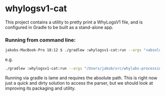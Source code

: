 # whylogsv1-cat

This project contains a utility to pretty print a WhyLogsV1 file, and is configured in Gradle to be built as a stand-alone app.


### Running from command line:

```bash
jakobs-MacBook-Pro 18:12 $ ./gradlew :whylogsv1-cat:run --args "<absolute path to whylogs file>"
```

e.g.
```bash
./gradlew :whylogsv1-cat:run --args "/Users/jakob/src/whylabs-processing-core/whylogsv1-parser/src/test/resources/profiles/valid/v1-lendingclub.bin"
```

Running via gradle is lame and requires the absolute path.  This is right now just a quick and dirty solution to access the parser, but we should look at improving its packaging and utility.